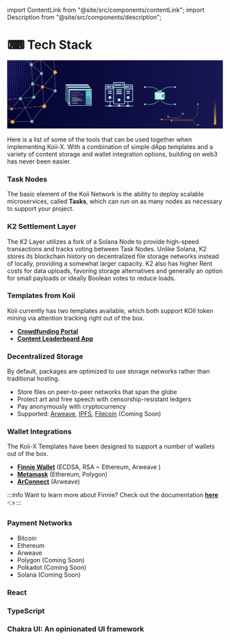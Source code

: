 import ContentLink from "@site/src/components/contentLink";
import Description from "@site/src/components/description";


# ⌨ Tech Stack

![Banner](../img/Tech%20Stack%20(1).png)

<Description
  text="Koii combines decentralized rails and incentives with traditional tools"
/>

Here is a list of some of the tools that can be used together when implementing Koii-X. With a combination of simple dApp templates and a variety of content storage and wallet integration options, building on web3 has never been easier.&#x20;

### Task Nodes

The basic element of the Koii Network is the ability to deploy scalable microservices, called **Tasks**, which can run on as many nodes as necessary to support your project.&#x20;

### K2 Settlement Layer

The K2 Layer utilizes a fork of a Solana Node to provide high-speed transactions and tracks voting between Task Nodes. Unlike Solana, K2 stores its blockchain history on decentralized file storage networks instead of locally, providing a somewhat larger capacity. K2 also has higher Rent costs for data uploads, favoring storage alternatives and generally an option for small payloads or ideally Boolean votes to reduce loads.&#x20;

### Templates from Koii

Koii currently has two templates available, which both support KOII token mining via attention tracking right out of the box.

* [**Crowdfunding Portal**](/)
* [**Content Leaderboard App**](/)

### Decentralized Storage

By default, packages are optimized to use storage networks rather than traditional hosting.

* Store files on peer-to-peer networks that span the globe
* Protect art and free speech with censorship-resistant ledgers
* Pay anonymously with cryptocurrency
* Supported: [Arweave](../../koii-software-toolkit-sdk/basic-utility-functions/arweave-and-general-utility/), [IPFS](https://ipfs.io/), [Filecoin](https://filecoin.io/) (Coming Soon)

### Wallet Integrations

The Koii-X Templates have been designed to support a number of wallets out of the box.

* [**Finnie Wallet**](https://koii.network/getFinnie) (ECDSA, RSA \~ Ethereum, Arweave )
* [**Metamask**](https://metamask.io/) (Ethereum, Polygon)
* [**ArConnect**](https://www.arconnect.io/) (Arweave)

:::info
Want to learn more about Finnie? Check out the documentation [**here**](broken-reference) 👈
:::

### Payment Networks

* Bitcoin
* Ethereum
* Arweave
* Polygon (Coming Soon)
* Polkadot (Coming Soon)
* Solana (Coming Soon)

### React

<ContentLink title="React – A JavaScript library for building user interfaces" link="https://reactjs.org" imageLink="https://reactjs.org/icons/icon-512x512.png?v=f4d46f030265b4c48a05c999b8d93791"/>

### TypeScript 

<ContentLink title="JavaScript With Syntax For Types." link="https://www.typescriptlang.org" imageLink="https://www.typescriptlang.org/icons/icon-512x512.png?v=8944a05a8b601855de116c8a56d3b3ae" description="typescriptlang" />

### Chakra UI: An opinionated UI framework

<ContentLink title="Chakra UI" link="https://www.typescriptlang.org" imageLink="https://chakra-ui.com/favicon.png" description="Chakra UI: Simple, Modular and Accessible UI Components for your React Applications." />



